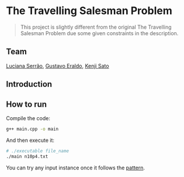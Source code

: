 # The Travelling Salesman Problem
> This project is slightly different from the original The Travelling Salesman Problem due some given constraints in the description.

## Team

[Luciana Serrão](https://github.com/LucianaSerrao), [Gustavo Eraldo](https://github.com/gustavoeraldo), [Kenji Sato](https://github.com/KenjiSato97)


## Introduction


## How to run

Compile the code:
```bash
g++ main.cpp -o main
```

And then execute it:

```bash
# ./executable file_name
./main n10p4.txt
```

You can try any input instance once it follows the [pattern](./instances/descricao.txt).